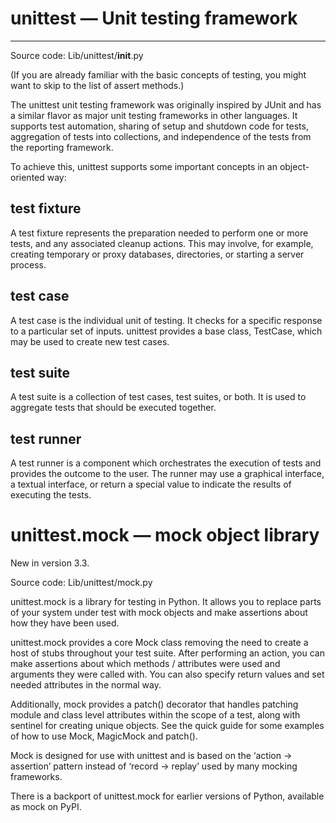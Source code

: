 # unittest — Unit testing framework
***
Source code: Lib/unittest/__init__.py

(If you are already familiar with the basic concepts of testing, you might want to skip to the list of assert methods.)

The unittest unit testing framework was originally inspired by JUnit and has a similar flavor as major unit testing frameworks in other languages. It supports test automation, sharing of setup and shutdown code for tests, aggregation of tests into collections, and independence of the tests from the reporting framework.

To achieve this, unittest supports some important concepts in an object-oriented way:

## test fixture
A test fixture represents the preparation needed to perform one or more tests, and any associated cleanup actions. This may involve, for example, creating temporary or proxy databases, directories, or starting a server process.

## test case
A test case is the individual unit of testing. It checks for a specific response to a particular set of inputs. unittest provides a base class, TestCase, which may be used to create new test cases.

## test suite
A test suite is a collection of test cases, test suites, or both. It is used to aggregate tests that should be executed together.

## test runner
A test runner is a component which orchestrates the execution of tests and provides the outcome to the user. The runner may use a graphical interface, a textual interface, or return a special value to indicate the results of executing the tests.

# unittest.mock — mock object library
New in version 3.3.

Source code: Lib/unittest/mock.py

unittest.mock is a library for testing in Python. It allows you to replace parts of your system under test with mock objects and make assertions about how they have been used.

unittest.mock provides a core Mock class removing the need to create a host of stubs throughout your test suite. After performing an action, you can make assertions about which methods / attributes were used and arguments they were called with. You can also specify return values and set needed attributes in the normal way.

Additionally, mock provides a patch() decorator that handles patching module and class level attributes within the scope of a test, along with sentinel for creating unique objects. See the quick guide for some examples of how to use Mock, MagicMock and patch().

Mock is designed for use with unittest and is based on the ‘action -> assertion’ pattern instead of ‘record -> replay’ used by many mocking frameworks.

There is a backport of unittest.mock for earlier versions of Python, available as mock on PyPI.
